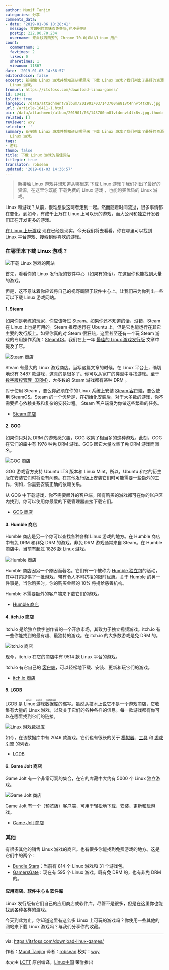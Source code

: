 ```yaml
---
author: Munif Tanjim
categories: 分享
comments_data:
- date: '2019-01-06 18:28:41'
  message: 非DRM的意味着免费吗,也不是吧?
  postip: 222.90.70.234
  username: 来自陕西西安的 Chrome 70.0|GNU/Linux 用户
count:
  commentnum: 1
  favtimes: 2
  likes: 0
  sharetimes: 1
  viewnum: 11867
date: '2019-01-03 14:36:57'
editorchoice: false
excerpt: 新接触 Linux 游戏并想知道从哪里来 下载 Linux 游戏？我们列出了最好的资源，在这里你既能 下载免费的 Linux 游戏 ，也能购买优质的
  Linux 游戏。
fromurl: https://itsfoss.com/download-linux-games/
id: 10411
islctt: true
largepic: /data/attachment/album/201901/03/143700nn81vt4nnvt4tx8v.jpg
url: /article-10411-1.html
pic: /data/attachment/album/201901/03/143700nn81vt4nnvt4tx8v.jpg.thumb.jpg
related: []
reviewer: wxy
selector: ''
summary: 新接触 Linux 游戏并想知道从哪里来 下载 Linux 游戏？我们列出了最好的资源，在这里你既能 下载免费的 Linux 游戏 ，也能购买优质的
  Linux 游戏。
tags:
- 游戏
thumb: false
title: 下载 Linux 游戏的最佳网站
titlepic: true
translator: robsean
updated: '2019-01-03 14:36:57'
---
```



> 
> 新接触 Linux 游戏并想知道从哪里来 下载 Linux 游戏？我们列出了最好的资源，在这里你既能 下载免费的 Linux 游戏 ，也能购买优质的 Linux 游戏。
> 
> 
> 


Linux 和游戏？从前，很难想象这两者走到一起。然而随着时间流逝，很多事情都在变化。到如今，有成千上万在 Linux 上可以玩的游戏，而大公司和独立开发者们正在开发更多的游戏。


[在 Linux 上玩游戏](/article-7316-1.html) 现在已经是现实。今天我们将去看看，你在哪里可以找到 Linux 平台游戏、搜索到你喜欢的游戏。


### 在哪里来下载 Linux 游戏？


![下载 Linux 游戏的网站](/data/attachment/album/201901/03/143700nn81vt4nnvt4tx8v.jpg)


首先，看看你的 Linux 发行版的软件中心（如果有的话）。在这里你也能找到大量的游戏。


但是，这不意味着你应该将自己的视野局限于软件中心上。让我们来为你列出一些可以下载 Linux 游戏网站。


#### 1. Steam


如果你是老练的玩家，你应该听过 Steam。如果你还不知道的话，没错，Steam 在 Linux 上也是可用的。Steam 推荐运行在 Ubuntu 上，但是它也能运行在其它主要的发行版上。如果你真的对 Steam 很狂热，这里甚至还有一个玩 Steam 游戏的专用操作系统：[SteamOS](http://store.steampowered.com/steamos/)。我们在上一年 [最佳的 Linux 游戏发行版](https://itsfoss.com/linux-gaming-distributions/) 文章中提及了它。


![Steam 商店](/data/attachment/album/201901/03/143701wzqqs5hets8nqv4i.jpg)


Steam 有最大的 Linux 游戏商店。当写这篇文章的时候，在 Linux 平台上，确切地说有 3487 款游戏，这真的是很多了。你可以从宽广的类型中寻找游戏。至于 [数字版权管理（DRM）](https://www.wikiwand.com/en/Digital_rights_management)，大多数的 Steam 游戏都有某种 DRM 。


对于使用 Steam ，要么你必须在你的 Linux 系统上安装 [Steam 客户端](http://store.steampowered.com/about/)，要么使用 SteamOS。Steam 的一个优势是，在初始化安装后，对于大多数的游戏，你不需要担心依赖关系和复杂的安装过程。 Steam 客户端将为你做这些繁重的任务。


* [Steam 商店](http://store.steampowered.com/linux)


#### 2. GOG


如果你只对免 DRM 的游戏感兴趣，GOG 收集了相当多的这种游戏。此刻，GOG 在它们的库中有 1978 种免 DRM 游戏。GOG 因它大量收集了免 DRM 游戏而闻名。


![GOG 商店](/data/attachment/album/201901/03/143703vq3q9s3sx81hdsd3.jpg)


GOG 游戏官方支持 Ubuntu LTS 版本和 Linux Mint。所以，Ubuntu 和它的衍生版在安装它们时将没有问题。在其他发行版上安装它们时可能需要一些额外的工作，例如，你需要安装正确的依赖关系。


从 GOG 中下载游戏，你不需要额外的客户端。所有购买的游戏都可在你的账户区内找到。你可以使用你最爱的下载管理器直接下载它们。


* [GOG 商店](https://www.gog.com/games?system=lin_mint,lin_ubuntu)


#### 3. Humble 商店


Humble 商店是另一个你可以查找各种各样 Linux 游戏的地方。在 Humble 商店中有免 DRM 和非免 DRM 的游戏。非免 DRM 游戏通常来自 Steam。在 Humble 商店中，当前有超过 1826 款 Linux 游戏。


![Humble 商店](/data/attachment/album/201901/03/143703p66kcrv6v6bs0rh0.jpg)


Humble 商店因另一个原因而著名。它们有一个被称为 [Humble 独立包](https://www.humblebundle.com/?partner=itsfoss)的活动，其中打包提供了一批游戏，带有令人不可抗拒的限时优惠。关于 Humble 的另一件事是，当你购买时，你的购买金额的 10% 将捐给慈善机构。


Humble 不需要额外的客户端来下载它们的游戏。


* [Humble 商店](https://www.humblebundle.com/store?partner=itsfoss)


#### 4. itch.io 商店


itch.io 是给独立数字创作者的一个开放市场，其致力于独立视频游戏。itch.io 有一些你能找到的最有趣、最独特的游戏。在 itch.io 的大多数游戏是免 DRM 的。


![itch.io 商店](/data/attachment/album/201901/03/143704dw0x30oeorox1zyx.jpg)


现今，itch.io 在它的商店中有 9514 款 Linux 平台的游戏。


itch.io 有它自己的 [客户端](https://itch.io/app)，可以轻松地下载、安装、更新和玩它们的游戏。


* [itch.io 商店](https://itch.io/games/platform-linux)


#### 5. LGDB


LGDB 是 <ruby> Linux 游戏数据库 <rt>  Linux Game DataBase </rt></ruby>的缩写。虽然从技术上说它不是一个游戏商店，它收集有大量的 Linux 游戏，以及关于它们的各种各样的信息。每一款游戏都有你可以在哪里找到它们的链接。


![Linux 游戏数据库](/data/attachment/album/201901/03/143704hp77ra74i37704h3.jpg)


如今，在该数据库中有 2046 款游戏。它们也有很长的关于 [模拟器](https://lgdb.org/emulators)、[工具](https://lgdb.org/tools) 和 [游戏引擎](https://lgdb.org/engines) 的列表。


* [LGDB](https://lgdb.org/games)


#### 6. Game Jolt 商店


Game Jolt 有一个非常可观的集合，在它的库藏中大约有 5000 个 Linux 独立游戏。


![Game Jolt 商店](/data/attachment/album/201901/03/143705t6p8fkhohpk7jl90.jpg)


Game Jolt 有一个（预览版）[客户端](http://gamejolt.com/client)，可用于轻松地下载、安装、更新和玩游戏。


* [Game Jolt 商店](http://gamejolt.com/games/best?os=linux)


### 其他


有很多其他的销售 Linux 游戏的商店。也有很多你能找到免费游戏的地方。这是它们中的两个：


* [Bundle Stars](https://www.bundlestars.com/en/games?page=1&platforms=Linux)：当前有 814 个 Linux 游戏和 31 个游戏包。
* [GamersGate](https://www.gamersgate.com/games?state=available)：现在有 595 个 Linux 游戏。既有免 DRM 的，也有非免 DRM 的。


#### 应用商店、软件中心 & 软件库


Linux 发行版有它们自己的应用商店或软件库。尽管不是很多，但是在这里你也能找到各种各样的游戏。


今天到此为止。你知道这里有这么多 Linux 上可玩的游戏吗？你使用一些其他的网站来下载 Linux 游戏吗？与我们分享你的收藏。




---


via: <https://itsfoss.com/download-linux-games/>


作者：[Munif Tanjim](https://itsfoss.com/author/munif/) 译者：[robsean](https://github.com/robsean) 校对：[wxy](https://github.com/wxy)


本文由 [LCTT](https://github.com/LCTT/TranslateProject) 原创编译，[Linux中国](https://linux.cn/) 荣誉推出